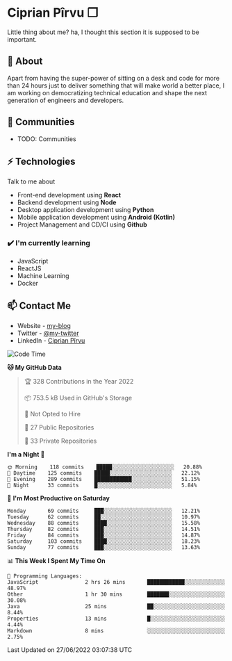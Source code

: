 # Ciprian Pîrvu ❐

Little thing about me? ha, I thought this section it is supposed to be important.

## 🧐 About

Apart from having the super-power of sitting on a desk and code for more than 24 hours just to deliver something that will make world a better place, I am working on democratizing technical education and shape the next generation of engineers and developers.

## 👯 Communities

-   TODO: Communities

## ⚡ Technologies

Talk to me about

-   Front-end development using **React**
-   Backend development using **Node**
-   Desktop application development using **Python**
-   Mobile application development using **Android (Kotlin)**
-   Project Management and CD/CI using **Github**

### ✔️ I'm currently learning

-   JavaScript
-   ReactJS
-   Machine Learning
-   Docker

## 📫 Contact Me

-   Website - [my-blog]()
-   Twitter - [@my-twitter]()
-   LinkedIn - [Ciprian Pîrvu](https://www.linkedin.com/in/p%C3%AErvu-ciprian-cristian-4415991b1/)

<!--START_SECTION:waka-->
![Code Time](http://img.shields.io/badge/Code%20Time-1%2C242%20hrs%2040%20mins-blue)

**🐱 My GitHub Data** 

> 🏆 328 Contributions in the Year 2022
 > 
> 📦 753.5 kB Used in GitHub's Storage 
 > 
> 🚫 Not Opted to Hire
 > 
> 📜 27 Public Repositories 
 > 
> 🔑 33 Private Repositories  
 > 
**I'm a Night 🦉** 

```text
🌞 Morning    118 commits    █████░░░░░░░░░░░░░░░░░░░░   20.88% 
🌆 Daytime    125 commits    █████░░░░░░░░░░░░░░░░░░░░   22.12% 
🌃 Evening    289 commits    ████████████░░░░░░░░░░░░░   51.15% 
🌙 Night      33 commits     █░░░░░░░░░░░░░░░░░░░░░░░░   5.84%

```
📅 **I'm Most Productive on Saturday** 

```text
Monday       69 commits     ███░░░░░░░░░░░░░░░░░░░░░░   12.21% 
Tuesday      62 commits     ██░░░░░░░░░░░░░░░░░░░░░░░   10.97% 
Wednesday    88 commits     ████░░░░░░░░░░░░░░░░░░░░░   15.58% 
Thursday     82 commits     ███░░░░░░░░░░░░░░░░░░░░░░   14.51% 
Friday       84 commits     ███░░░░░░░░░░░░░░░░░░░░░░   14.87% 
Saturday     103 commits    ████░░░░░░░░░░░░░░░░░░░░░   18.23% 
Sunday       77 commits     ███░░░░░░░░░░░░░░░░░░░░░░   13.63%

```


📊 **This Week I Spent My Time On** 

```text
💬 Programming Languages: 
JavaScript               2 hrs 26 mins       ████████████░░░░░░░░░░░░░   48.97% 
Other                    1 hr 30 mins        ███████░░░░░░░░░░░░░░░░░░   30.08% 
Java                     25 mins             ██░░░░░░░░░░░░░░░░░░░░░░░   8.44% 
Properties               13 mins             █░░░░░░░░░░░░░░░░░░░░░░░░   4.44% 
Markdown                 8 mins              ░░░░░░░░░░░░░░░░░░░░░░░░░   2.75%

```


 Last Updated on 27/06/2022 03:07:38 UTC
<!--END_SECTION:waka-->
